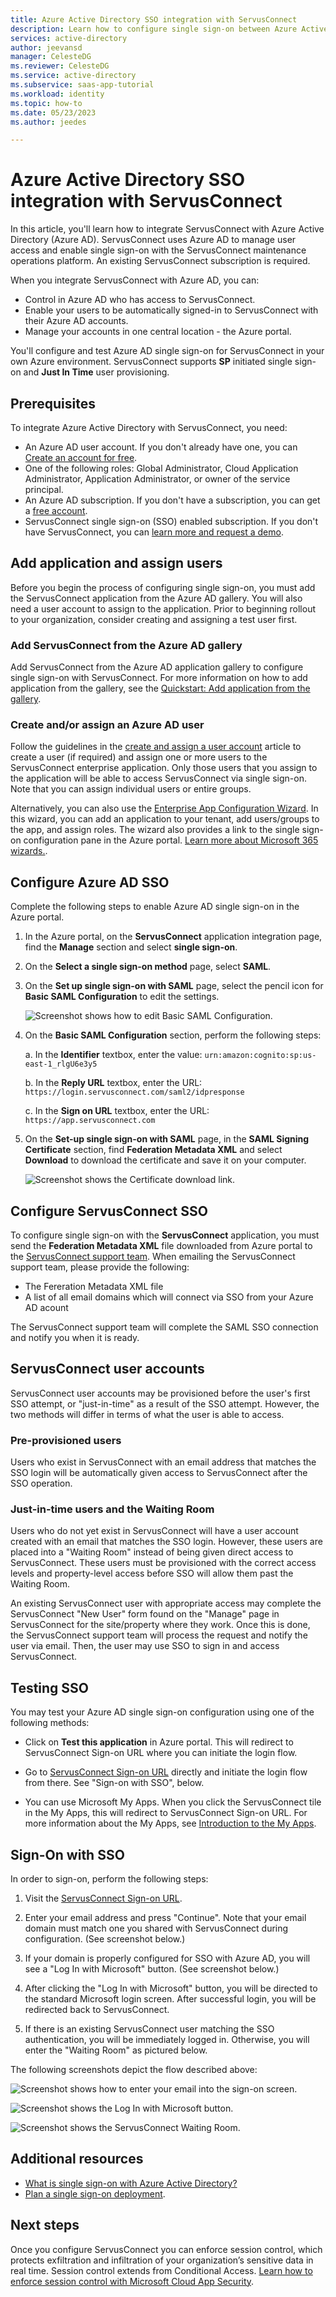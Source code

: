 ```yaml
---
title: Azure Active Directory SSO integration with ServusConnect
description: Learn how to configure single sign-on between Azure Active Directory and ServusConnect.
services: active-directory
author: jeevansd
manager: CelesteDG
ms.reviewer: CelesteDG
ms.service: active-directory
ms.subservice: saas-app-tutorial
ms.workload: identity
ms.topic: how-to
ms.date: 05/23/2023
ms.author: jeedes

---
```


# Azure Active Directory SSO integration with ServusConnect

In this article, you'll learn how to integrate ServusConnect with Azure Active Directory (Azure AD). ServusConnect uses Azure AD to manage user access and enable single sign-on with the ServusConnect maintenance operations platform. An existing ServusConnect subscription is required.

When you integrate ServusConnect with Azure AD, you can:

* Control in Azure AD who has access to ServusConnect.
* Enable your users to be automatically signed-in to ServusConnect with their Azure AD accounts.
* Manage your accounts in one central location - the Azure portal.

You'll configure and test Azure AD single sign-on for ServusConnect in your own Azure environment. ServusConnect supports **SP** initiated single sign-on and **Just In Time** user provisioning.

## Prerequisites

To integrate Azure Active Directory with ServusConnect, you need:

* An Azure AD user account. If you don't already have one, you can [Create an account for free](https://azure.microsoft.com/free/?WT.mc_id=A261C142F).
* One of the following roles: Global Administrator, Cloud Application Administrator, Application Administrator, or owner of the service principal.
* An Azure AD subscription. If you don't have a subscription, you can get a [free account](https://azure.microsoft.com/free/).
* ServusConnect single sign-on (SSO) enabled subscription. If you don't have ServusConnect, you can [learn more and request a demo](https://www.netvendor.com/servusconnect/).

## Add application and assign users

Before you begin the process of configuring single sign-on, you must add the ServusConnect application from the Azure AD gallery. You will also need a user account to assign to the application. Prior to beginning rollout to your organization, consider creating and assigning a test user first.

### Add ServusConnect from the Azure AD gallery

Add ServusConnect from the Azure AD application gallery to configure single sign-on with ServusConnect. For more information on how to add application from the gallery, see the [Quickstart: Add application from the gallery](../manage-apps/add-application-portal.md).

### Create and/or assign an Azure AD user

Follow the guidelines in the [create and assign a user account](../manage-apps/add-application-portal-assign-users.md) article to create a user (if required) and assign one or more users to the ServusConnect enterprise application. Only those users that you assign to the application will be able to access ServusConnect via single sign-on. Note that you can assign individual users or entire groups.

Alternatively, you can also use the [Enterprise App Configuration Wizard](https://portal.office.com/AdminPortal/home?Q=Docs#/azureadappintegration). In this wizard, you can add an application to your tenant, add users/groups to the app, and assign roles. The wizard also provides a link to the single sign-on configuration pane in the Azure portal. [Learn more about Microsoft 365 wizards.](/microsoft-365/admin/misc/azure-ad-setup-guides).

## Configure Azure AD SSO

Complete the following steps to enable Azure AD single sign-on in the Azure portal.

1. In the Azure portal, on the **ServusConnect** application integration page, find the **Manage** section and select **single sign-on**.
1. On the **Select a single sign-on method** page, select **SAML**.
1. On the **Set up single sign-on with SAML** page, select the pencil icon for **Basic SAML Configuration** to edit the settings.

   ![Screenshot shows how to edit Basic SAML Configuration.](common/edit-urls.png "Basic Configuration")

1. On the **Basic SAML Configuration** section, perform the following steps:

	a. In the **Identifier** textbox, enter the value:
	`urn:amazon:cognito:sp:us-east-1_rlgU6e3y5`

	b. In the **Reply URL** textbox, enter the URL:
	`https://login.servusconnect.com/saml2/idpresponse`

	c. In the **Sign on URL** textbox, enter the URL:
	`https://app.servusconnect.com`

1. On the **Set-up single sign-on with SAML** page, in the **SAML Signing Certificate** section, find **Federation Metadata XML** and select **Download** to download the certificate and save it on your computer.

    ![Screenshot shows the Certificate download link.](common/metadataxml.png "Certificate")

## Configure ServusConnect SSO

To configure single sign-on with the **ServusConnect** application, you must send the **Federation Metadata XML** file downloaded from Azure portal to the [ServusConnect support team](mailto:support@servusconnect.com). When emailing the ServusConnect support team, please provide the following:

- The Fereration Metadata XML file
- A list of all email domains which will connect via SSO from your Azure AD acount

The ServusConnect support team will complete the SAML SSO connection and notify you when it is ready.

## ServusConnect user accounts

ServusConnect user accounts may be provisioned before the user's first SSO attempt, or "just-in-time" as a result of the SSO attempt. However, the two methods will differ in terms of what the user is able to access.

### Pre-provisioned users

Users who exist in ServusConnect with an email address that matches the SSO login will be automatically given access to ServusConnect after the SSO operation.

### Just-in-time users and the Waiting Room

Users who do not yet exist in ServusConnect will have a user account created with an email that matches the SSO login. However, these users are placed into a "Waiting Room" instead of being given direct access to ServusConnect. These users must be provisioned with the correct access levels and property-level access before SSO will allow them past the Waiting Room.

An existing ServusConnect user with appropriate access may complete the ServusConnect "New User" form found on the "Manage" page in ServusConnect for the site/property where they work. Once this is done, the ServusConnect support team will process the request and notify the user via email. Then, the user may use SSO to sign in and access ServusConnect.

## Testing SSO

You may test your Azure AD single sign-on configuration using one of the following methods:

* Click on **Test this application** in Azure portal. This will redirect to ServusConnect Sign-on URL where you can initiate the login flow.

* Go to [ServusConnect Sign-on URL](https://app.servusconnect.com/) directly and initiate the login flow from there. See "Sign-on with SSO", below.

* You can use Microsoft My Apps. When you click the ServusConnect tile in the My Apps, this will redirect to ServusConnect Sign-on URL. For more information about the My Apps, see [Introduction to the My Apps](../user-help/my-apps-portal-end-user-access.md).

## Sign-On with SSO

In order to sign-on, perform the following steps:

1. Visit the [ServusConnect Sign-on URL](https://app.servusconnect.com/).

1. Enter your email address and press "Continue". Note that your email domain must match one you shared with ServusConnect during configuration. (See screenshot below.)

1. If your domain is properly configured for SSO with Azure AD, you will see a "Log In with Microsoft" button. (See screenshot below.)

1. After clicking the "Log In with Microsoft" button, you will be directed to the standard Microsoft login screen. After successful login, you will be redirected back to ServusConnect.

1. If there is an existing ServusConnect user matching the SSO authentication, you will be immediately logged in. Otherwise, you will enter the "Waiting Room" as pictured below.

The following screenshots depict the flow described above:

![Screenshot shows how to enter your email into the sign-on screen.](media/servusconnect-tutorial/sign-on-email.png "Sign-on Email")

![Screenshot shows the Log In with Microsoft button.](media/servusconnect-tutorial/sign-on-microsoft.png "Log In with Microsoft Button")

![Screenshot shows the ServusConnect Waiting Room.](media/servusconnect-tutorial/waiting-room.png "The ServusConnect Waiting Room")

## Additional resources

* [What is single sign-on with Azure Active Directory?](../manage-apps/what-is-single-sign-on.md)
* [Plan a single sign-on deployment](../manage-apps/plan-sso-deployment.md).

## Next steps

Once you configure ServusConnect you can enforce session control, which protects exfiltration and infiltration of your organization’s sensitive data in real time. Session control extends from Conditional Access. [Learn how to enforce session control with Microsoft Cloud App Security](/cloud-app-security/proxy-deployment-aad).
